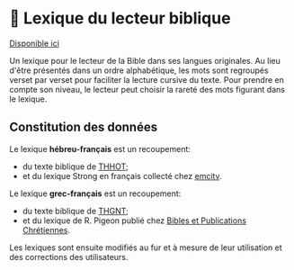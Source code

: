 # 📓 Lexique du lecteur biblique

[Disponible ici](https://lexique.ibbxl.be)

Un lexique pour le lecteur de la Bible dans ses langues originales. Au lieu d'être présentés dans un ordre alphabétique, les mots sont regroupés verset par verset pour faciliter la lecture cursive du texte. Pour prendre en compte son niveau, le lecteur peut choisir la rareté des mots figurant dans le lexique.

## Constitution des données
Le lexique **hébreu-français** est un recoupement:
- du texte biblique de [THHOT](https://github.com/STEPBible/STEPBible-Data/tree/master/Translators%20Amalgamated%20OT%2BNT);
- et du lexique Strong en français collecté chez [emcitv](https://emcitv.com/bible/strong-biblique-hebreu.html).

Le lexique **grec-français** est un recoupement:
- du texte biblique de [THGNT](https://github.com/STEPBible/STEPBible-Data/tree/master/Translators%20Amalgamated%20OT%2BNT);
- et du lexique de R. Pigeon publié chez [Bibles et Publications Chrétiennes](https://editeurbpc.com).

Les lexiques sont ensuite modifiés au fur et à mesure de leur utilisation et des corrections des utilisateurs.
